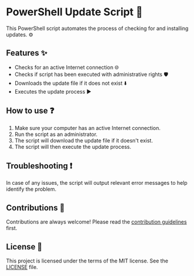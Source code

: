 # PowerShell Update Script :shell:

This PowerShell script automates the process of checking for and installing updates. :gear:

## Features :sparkles:

- Checks for an active Internet connection :globe_with_meridians:
- Checks if script has been executed with administrative rights :shield:
- Downloads the update file if it does not exist :arrow_down:
- Executes the update process :arrow_forward:

## How to use :question:

1. Make sure your computer has an active Internet connection.
2. Run the script as an administrator.
3. The script will download the update file if it doesn't exist.
4. The script will then execute the update process.

## Troubleshooting :exclamation:

In case of any issues, the script will output relevant error messages to help identify the problem.

## Contributions :handshake:

Contributions are always welcome! Please read the [contribution guidelines](CONTRIBUTING.md) first.

## License :scroll:

This project is licensed under the terms of the MIT license. See the [LICENSE](LICENSE.md) file.

 
